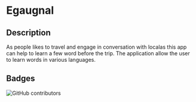 # Egaugnal

## Description
As people likes to travel and engage in conversation with localas this app can help to learn a few word before the trip. The application allow the user to learn words in various languages. 

## Badges
<img alt="GitHub contributors" src="https://img.shields.io/github/contributors/BryanBorek/egaugnal">